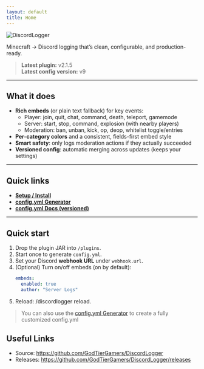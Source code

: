 ```yaml
---
layout: default
title: Home
---
```


![DiscordLogger](https://files.godtiergamers.xyz/DiscordLogger-Banner.png "DiscordLogger")

Minecraft → Discord logging that’s clean, configurable, and production-ready.

> **Latest plugin:** v2.1.5  
> **Latest config version:** v9

---

## What it does

- **Rich embeds** (or plain text fallback) for key events:
    - Player: join, quit, chat, command, death, teleport, gamemode
    - Server: start, stop, command, explosion (with nearby players)
    - Moderation: ban, unban, kick, op, deop, whitelist toggle/entries
- **Per-category colors** and a consistent, fields-first embed style
- **Smart safety**: only logs moderation actions if they actually succeeded
- **Versioned config**: automatic merging across updates (keeps your settings)

---

## Quick links

-  **[Setup / Install](setup/index.md)**
-  **[config.yml Generator](./generator/)**
-  **[config.yml Docs (versioned)](./config/)**

---

## Quick start

1. Drop the plugin JAR into `/plugins`.
2. Start once to generate `config.yml`.
3. Set your Discord **webhook URL** under `webhook.url`.
4. (Optional) Turn on/off embeds (on by default):
   ```yaml
   embeds:
     enabled: true
     author: "Server Logs"
   ```
5. Reload: /discordlogger reload.
> You can also use the [config.yml Generator](./generator/) to create a fully customized config.yml

## Useful Links
- Source: https://github.com/GodTierGamers/DiscordLogger
- Releases: https://github.com/GodTierGamers/DiscordLogger/releases